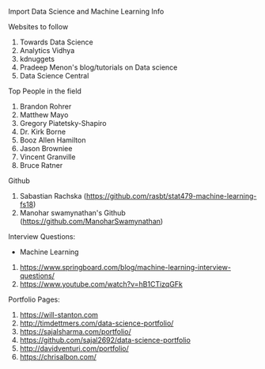 Import Data Science and Machine Learning Info

Websites to follow
1. Towards Data Science
2. Analytics Vidhya
3. kdnuggets
4. Pradeep Menon's blog/tutorials on Data science
5. Data Science Central

Top People in the field
1. Brandon Rohrer
2. Matthew Mayo
3. Gregory Piatetsky-Shapiro
4. Dr. Kirk Borne
5. Booz Allen Hamilton
6. Jason Browniee
7. Vincent Granville
8. Bruce Ratner

Github
1. Sabastian Rachska (https://github.com/rasbt/stat479-machine-learning-fs18)
2. Manohar swamynathan's Github (https://github.com/ManoharSwamynathan)

Interview Questions:

- Machine Learning
1. https://www.springboard.com/blog/machine-learning-interview-questions/
2. https://www.youtube.com/watch?v=hB1CTizqGFk

Portfolio Pages:
1. https://will-stanton.com
2. http://timdettmers.com/data-science-portfolio/
3. https://sajalsharma.com/portfolio/
4. https://github.com/sajal2692/data-science-portfolio
5. http://davidventuri.com/portfolio/
6. https://chrisalbon.com/
